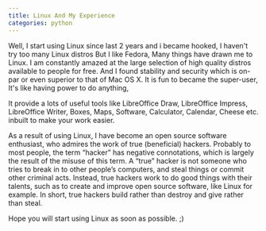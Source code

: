 ```yaml
---
title: Linux And My Experience
categories: python
---
```


Well, I start using Linux since last 2 years and i became hooked,
I haven't try too many Linux distros But I like Fedora,
Many things have drawn me to Linux.
I am constantly amazed at the large selection of high quality distros available to people for free.
And I found stability and security which is on-par or even superior to that of Mac OS X.
It is fun to became the super-user, It's like having power to do anything,

It provide a lots of useful tools like LibreOffice Draw, LibreOffice Impress, LibreOffice Writer,
Boxes, Maps, Software, Calculator, Calendar, Cheese etc. inbuilt to make your work easier.

As a result of using Linux, I have become an open source software enthusiast,
who admires the work of true (beneficial) hackers.
Probably to most people, the term “hacker” has negative connotations,
which is largely the result of the misuse of this term. A “true” hacker is not someone who tries to break in to other people’s computers,
and steal things or commit other criminal acts. Instead, true hackers work to do good things with their talents,
such as to create and improve open source software,
like Linux for example. In short, true hackers build rather than destroy and give rather than steal.

Hope you will start using Linux as soon as possible. ;)